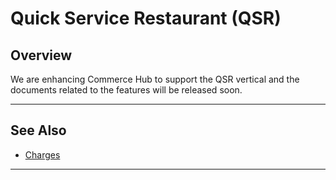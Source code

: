 # Quick Service Restaurant (QSR)

## Overview

We are enhancing Commerce Hub to support the QSR vertical and the documents related to the features will be released soon.

---

## See Also
- [Charges](?path=docs/Resources/API-Documents/Payments/Charges.md)

---

